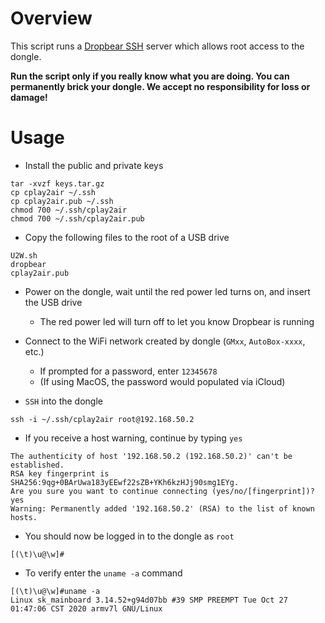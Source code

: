 # Overview

This script runs a [Dropbear SSH](https://github.com/mkj/dropbear) server which allows root access to the dongle.

**Run the script only if you really know what you are doing. You can permanently brick your dongle. We accept no responsibility for loss or damage!**

# Usage

- Install the public and private keys
```
tar -xvzf keys.tar.gz
cp cplay2air ~/.ssh
cp cplay2air.pub ~/.ssh
chmod 700 ~/.ssh/cplay2air
chmod 700 ~/.ssh/cplay2air.pub
```

- Copy the following files to the root of a USB drive
```
U2W.sh
dropbear
cplay2air.pub
```

- Power on the dongle, wait until the red power led turns on, and insert the USB drive
  - The red power led will turn off to let you know Dropbear is running

- Connect to the WiFi network created by dongle (`GMxx`, `AutoBox-xxxx`, etc.)
  - If prompted for a password, enter `12345678`
  - (If using MacOS, the password would populated via iCloud)

- `SSH` into the dongle
```
ssh -i ~/.ssh/cplay2air root@192.168.50.2
```

- If you receive a host warning, continue by typing `yes`
```
The authenticity of host '192.168.50.2 (192.168.50.2)' can't be established. 
RSA key fingerprint is SHA256:9qg+0BArUwa183yEEwf22sZB+YKh6kzHJj90smg1EYg. 
Are you sure you want to continue connecting (yes/no/[fingerprint])? yes
Warning: Permanently added '192.168.50.2' (RSA) to the list of known hosts.
```

- You should now be logged in to the dongle as `root`
```
[(\t)\u@\w]#
```

- To verify enter the `uname -a` command
```
[(\t)\u@\w]#uname -a
Linux sk_mainboard 3.14.52+g94d07bb #39 SMP PREEMPT Tue Oct 27 01:47:06 CST 2020 armv7l GNU/Linux
```
